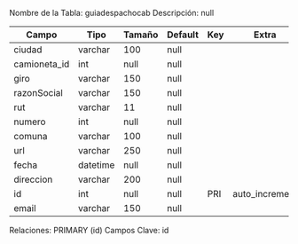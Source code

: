 
  Nombre de la Tabla: guiadespachocab
  Descripción: null

| Campo          | Tipo | Tamaño    |  Default    | Key | Extra | Description | 
|----------------|------|-----------|-------------|-----|-------|-------------|
|ciudad| varchar| 100 |null |  | | null |
|camioneta_id| int| null |null |  | | null |
|giro| varchar| 150 |null |  | | null |
|razonSocial| varchar| 150 |null |  | | null |
|rut| varchar| 11 |null |  | | null |
|numero| int| null |null |  | | null |
|comuna| varchar| 100 |null |  | | null |
|url| varchar| 250 |null |  | | null |
|fecha| datetime| null |null |  | | null |
|direccion| varchar| 200 |null |  | | null |
|id| int| null |null | PRI | auto_increment| null |
|email| varchar| 150 |null |  | | null |

Relaciones:  PRIMARY (id) 
Campos Clave: id
